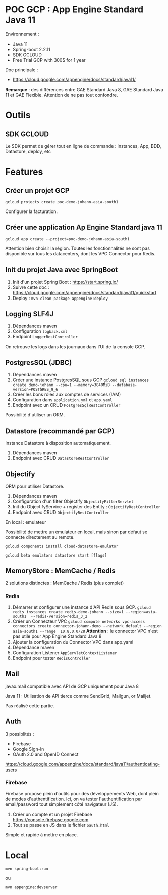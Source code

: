 # POC GCP : App Engine Standard Java 11

Environnement :
* Java 11
* Spring-boot 2.2.11
* SDK GCLOUD
* Free Trial GCP with 300$ for 1 year

Doc principale :
* https://cloud.google.com/appengine/docs/standard/java11/

**Remarque** : des différences entre GAE Standard Java 8, GAE Standard Java 11 et GAE Flexible. 
Attention de ne pas tout confondre.

# Outils 

## SDK GCLOUD

Le SDK permet de gérer tout en ligne de commande : instances, App, BDD, Datastore, deploy, etc

# Features

## Créer un projet GCP

``gcloud projects create poc-demo-johann-asia-south1``

Configurer la facturation.

## Créer une application Ap Engine Standard java 11

``gcloud app create --project=poc-demo-johann-asia-south1``

Attention bien choisir la région. Toutes les fonctionnalités ne sont pas disponible sur tous les datacenters, dont les VPC Connector pour Redis.

## Init du projet Java  avec SpringBoot

1. Init d'un projet Spring Boot : https://start.spring.io/
2. Suivre cette doc : https://cloud.google.com/appengine/docs/standard/java11/quickstart
3. Deploy : ``mvn clean package appengine:deploy``

## Logging SLF4J

1. Dépendances maven
2. Configuration `logback.xml`
3. Endpoint `LoggerRestController`

On retrouve les logs dans les journaux dans l'UI de la console GCP.

## PostgresSQL (JDBC)

1. Dépendances maven
2. Créer une instance PostgresSQL sous GCP
``gcloud sql instances create demo-johann --cpu=1 --memory=3840MiB --database-version=POSTGRES_9_6``
3. Créer les bons rôles aux comptes de services (IAM)
4. Configuration dans `application.yml` et `app.yaml`
5. Endpoint avec un CRUD `PostgresSqlRestController`

Possibilité d'utiliser un ORM.

## Datastore (recommandé par GCP)

Instance Datastore à disposition automatiquement.

1. Dépendances maven
2. Endpoint avec CRUD `DatastoreRestController` 
 
## Objectify

ORM pour utiliser Datastore.

1. Dépendances maven
2. Configuration d'un filter Objectify `ObjectifyFilterServlet`
3. Init du ObjectifyService + register des Entity : `ObjectifyRestController`
4. Endpoint avec CRUD `ObjectifyRestController`

En local : emulateur

Possibilité de mettre un émulateur en local, mais sinon par défaut se connecte directement au remote.

`gcloud components install cloud-datastore-emulator`

`gcloud beta emulators datastore start [flags]
`

## MemoryStore : MemCache / Redis

2 solutions distinctes : MemCache / Redis (plus complet)

### Redis

1. Démarrer et configurer une instance d'API Redis sous GCP.
`gcloud redis instances create redis-demo-johann --size=1 --region=asia-south1  --redis-version=redis_3_2`
2. Créer un Connecteur VPC 
``gcloud compute networks vpc-access connectors create connector-johann-demo --network default --region asia-south1 --range  10.8.0.0/28``
**Attention** : le connector VPC n'est pas utile pour App Engine Standard Java 8
3. Ajouter la configuration du Connector VPC dans app.yaml
4. Dépendance maven
5. Configuration Listener `AppServletContextListener`
6. Endpoint pour tester `RedisController`

## Mail

javax.mail compatible avec API de GCP uniquement pour Java 8

Java 11 : Utilisation de API tierce comme SendGrid, Mailgun, or Mailjet. 

Pas réalisé cette partie.

## Auth

3 possiblités :
* Firebase
* Google Sign-In
* OAuth 2.0 and OpenID Connect

https://cloud.google.com/appengine/docs/standard/java11/authenticating-users

### Firebase 

Firebase propose plein d'outils pour des développements Web, dont plein de modes d'authentification. 
Ici, on va tester l'authentification par email/password tout simplement côté navigateur (JS). 

1. Créer un compte et un projet Firebase https://console.firebase.google.com
1. Tout se passe en JS dans le fichier `oauth.html`

Simple et rapide à mettre en place. 

# Local

`mvn spring-boot:run`

ou

`mvn appengine:devserver`